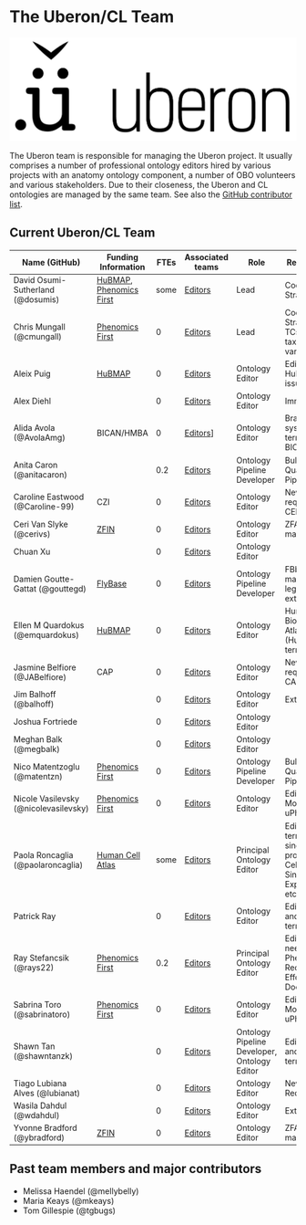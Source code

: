 # The Uberon/CL Team

![](images/uberon_logo.png)

The Uberon team is responsible for managing the Uberon project. It usually comprises a number of professional ontology editors hired by various projects with an anatomy ontology component, a number of OBO volunteers and various stakeholders. Due to their closeness, the Uberon and CL ontologies are managed by the same team. See also the [GitHub contributor list](https://github.com/obophenotype/uberon/graphs/contributors).

## Current Uberon/CL Team

| Name (GitHub) | Funding Information | FTEs | Associated teams | Role | Responsibilities |
| ---- | ---- | ---- | ---- | ---- | ---- |
| David Osumi-Sutherland (@dosumis) | [HuBMAP](https://commonfund.nih.gov/hubmap/fundedresearch), [Phenomics First](https://grantome.com/grant/NIH/RM1-HG010860-01) | some | [Editors](https://github.com/orgs/obophenotype/teams/uberon-cl-curators) | Lead | Coordination, Strategy |
| Chris Mungall (@cmungall) | [Phenomics First](https://grantome.com/grant/NIH/RM1-HG010860-01) | 0 | [Editors](https://github.com/orgs/obophenotype/teams/uberon-cl-curators) | Lead | Coordination, Strategy, TCs/Orphan taxa/evolutionary variability |
| Aleix Puig | [HuBMAP](https://commonfund.nih.gov/hubmap/fundedresearch)|0| [Editors](https://github.com/orgs/obophenotype/teams/uberon-cl-curators) | Ontology Editor | Editing for HuBMAP and as issues require |
| Alex Diehl | | 0 | [Editors](https://github.com/orgs/obophenotype/teams/uberon-cl-curators) | Ontology Editor | Immune cells |
| Alida Avola (@AvolaAmg) | BICAN/HMBA | 0 | [Editors](https://github.com/orgs/obophenotype/teams/uberon-cl-curators)] | Ontology Editor | Brain/nervous system, new term requests for BICAN |
| Anita Caron (@anitacaron)| | 0.2 | [Editors](https://github.com/orgs/obophenotype/teams/uberon-cl-curators) | Ontology Pipeline Developer | Bulk Edits, Quality Control, Pipeline. |
| Caroline Eastwood (@Caroline-99) | CZI | 0 | [Editors](https://github.com/orgs/obophenotype/teams/uberon-cl-curators) | Ontology Editor | New term requests for CELLxGENE |
| Ceri Van Slyke (@cerivs) | [ZFIN](https://zfin.org/) | 0 | [Editors](https://github.com/orgs/obophenotype/teams/uberon-cl-curators) | Ontology Editor | ZFA-Uberon mappings. |
| Chuan Xu || 0 | [Editors](https://github.com/orgs/obophenotype/teams/uberon-cl-curators) | Ontology Editor | |
| Damien Goutte-Gattat (@gouttegd) | [FlyBase](https://flybase.org/) | 0 | [Editors](https://github.com/orgs/obophenotype/teams/uberon-cl-curators) | Ontology Pipeline Developer | FBbt-Uberon mappings, legacy pipelines extermination |
| Ellen M Quardokus (@emquardokus) | [HuBMAP](https://commonfund.nih.gov/hubmap/fundedresearch)|0| [Editors](https://github.com/orgs/obophenotype/teams/uberon-cl-curators) | Ontology Editor | Human Biomolecular Atlas Program (HuBMAP) new term requests.|
| Jasmine Belfiore (@JABelfiore) | CAP | 0 | [Editors](https://github.com/orgs/obophenotype/teams/uberon-cl-curators) | Ontology Editor | New term requests for CAP/HCA/HDCA |
| Jim Balhoff (@balhoff) | | 0 | [Editors](https://github.com/orgs/obophenotype/teams/uberon-cl-curators) | Ontology Editor | External advisor. |
| Joshua Fortriede | |0 | [Editors](https://github.com/orgs/obophenotype/teams/uberon-cl-curators) | Ontology Editor | |
| Meghan Balk (@megbalk)|  | 0 | [Editors](https://github.com/orgs/obophenotype/teams/uberon-cl-curators) | Ontology Editor | |
| Nico Matentzoglu (@matentzn) | [Phenomics First](https://grantome.com/grant/NIH/RM1-HG010860-01) | 0 | [Editors](https://github.com/orgs/obophenotype/teams/uberon-cl-curators) | Ontology Pipeline Developer | Bulk Edits, Quality Control, Pipeline. |
| Nicole Vasilevsky (@nicolevasilevsky) | [Phenomics First](https://grantome.com/grant/NIH/RM1-HG010860-01)  | 0 | [Editors](https://github.com/orgs/obophenotype/teams/uberon-cl-curators) | Ontology Editor | Edits needed for Mondo or uPheno. |
| Paola Roncaglia (@paolaroncaglia) | [Human Cell Atlas](https://www.humancellatlas.org/) | some | [Editors](https://github.com/orgs/obophenotype/teams/uberon-cl-curators) | Principal Ontology Editor | Editing cell type terms needed for single-cell projects (Human Cell Atlas (HCA), Single Cell Expression Atlas, etc.) |
| Patrick Ray |  | 0 | [Editors](https://github.com/orgs/obophenotype/teams/uberon-cl-curators) | Ontology Editor | Editing Neurons and brain related terms.| 
| Ray Stefancsik (@rays22) | [Phenomics First](https://grantome.com/grant/NIH/RM1-HG010860-01) | 0.2 | [Editors](https://github.com/orgs/obophenotype/teams/uberon-cl-curators) | Principal Ontology Editor | Editing; Tickets needed for the Phenotype Reconciliation Effort; Documentation. |
| Sabrina Toro (@sabrinatoro) | [Phenomics First](https://grantome.com/grant/NIH/RM1-HG010860-01)  | 0 | [Editors](https://github.com/orgs/obophenotype/teams/uberon-cl-curators) | Ontology Editor | Edits needed for Mondo or uPheno. |
| Shawn Tan (@shawntanzk)| | 0 | [Editors](https://github.com/orgs/obophenotype/teams/uberon-cl-curators) | Ontology Pipeline Developer, Ontology Editor | Editing Neurons and brain related terms. |
| Tiago Lubiana Alves (@lubianat) |  | 0 | [Editors](https://github.com/orgs/obophenotype/teams/uberon-cl-curators) | Ontology Editor | New Term Requests. |
| Wasila Dahdul (@wdahdul) | | 0 | [Editors](https://github.com/orgs/obophenotype/teams/uberon-cl-curators) | Ontology Editor | External advisor. |
| Yvonne Bradford (@ybradford) | [ZFIN](https://zfin.org/) | 0 | [Editors](https://github.com/orgs/obophenotype/teams/uberon-cl-curators) | Ontology Editor | ZFA-Uberon mappings. |


## Past team members and major contributors

- Melissa Haendel (@mellybelly)
- Maria Keays (@mkeays)
- Tom Gillespie (@tgbugs)
 
